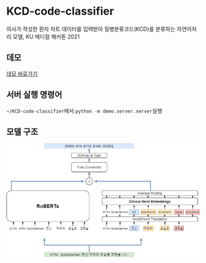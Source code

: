 # KCD-code-classifier
의사가 작성한 환자 차트 데이터를 입력받아 질병분류코드(KCD)를 분류하는 자연어처리 모델, KU 메디컬 해커톤 2021

## 데모
[데모 바로가기](http://203.252.166.40:3000/)


## 서버 실행 명령어
`~/KCD-code-classifier`에서 `python -m demo.server.server`실행

## 모델 구조
![alt text](https://github.com/MattYoon/KCD-code-classifier/blob/main/model.jpg?raw=true)
